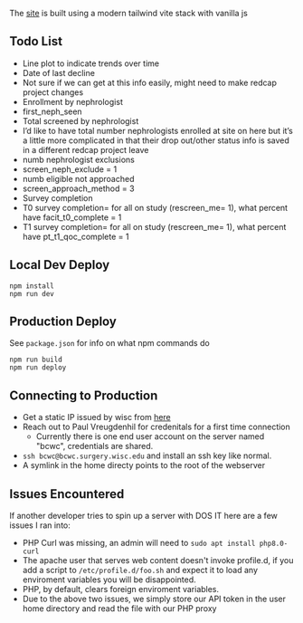 The [site](https://bcwc.surgery.wisc.edu/) is built using a modern tailwind vite stack with vanilla js

## Todo List

*	Line plot to indicate trends over time
*	Date of last decline  
  * Not sure if we can get at this info easily, might need to make redcap project changes
*	Enrollment by nephrologist  
  * first_neph_seen
*	Total screened by nephrologist 
  * I’d like to have total number nephrologists enrolled at site on here but it’s a little more complicated in that their drop out/other status info is saved in a different redcap project leave
*	numb nephrologist exclusions  
  * screen_neph_exclude = 1
*	numb eligible not approached   
  * screen_approach_method = 3
*	Survey completion
  * T0 survey completion= for all on study (rescreen_me= 1), what percent have facit_t0_complete = 1 
  * T1 survey completion= for all on study (rescreen_me= 1), what percent have pt_t1_qoc_complete = 1 


## Local Dev Deploy

```
npm install
npm run dev
```
## Production Deploy

See `package.json` for info on what npm commands do

```
npm run build
npm run deploy
```
## Connecting to Production

* Get a static IP issued by wisc from [here](https://access.services.wisc.edu/IPaddress)
* Reach out to Paul Vreugdenhil for credenitals for a first time connection
  * Currently there is one end user account on the server named "bcwc", credentials are shared.
* `ssh bcwc@bcwc.surgery.wisc.edu` and install an ssh key like normal. 
* A symlink in the home directy points to the root of the webserver

## Issues Encountered

If another developer tries to spin up a server with DOS IT here are a few issues I ran into:

* PHP Curl was missing, an admin will need to `sudo apt install php8.0-curl`
* The apache user that serves web content doesn't invoke profile.d, if you add a script to `/etc/profile.d/foo.sh` and expect it to load any enviroment variables you will be disappointed.
* PHP, by default, clears foreign enviroment variables.
* Due to the above two issues, we simply store our API token in the user home directory and read the file with our PHP proxy